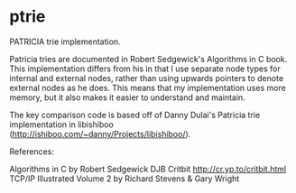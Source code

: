 ptrie
=====

PATRICIA trie implementation. 

Patricia tries are documented in Robert Sedgewick's Algorithms in C book. This implementation
differs from his in that I use separate node types for internal and external nodes, rather than 
using upwards pointers to denote external nodes as he does. This means that my implementation
uses more memory, but it also makes it easier to understand and maintain.

The key comparison code is based off of Danny Dulai's Patricia trie implementation in libishiboo
(http://ishiboo.com/~danny/Projects/libishiboo/).

References:

Algorithms in C by Robert Sedgewick
DJB Critbit http://cr.yp.to/critbit.html
TCP/IP Illustrated Volume 2 by Richard Stevens & Gary Wright



